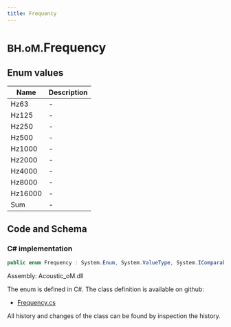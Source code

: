 ```yaml
---
title: Frequency
---
```


# <small>BH.oM.</small>**Frequency**



## Enum values

| Name            | Description                                                    |
|-----------------|----------------------------------------------------------------|
| Hz63 |  -  |
| Hz125 |  -  |
| Hz250 |  -  |
| Hz500 |  -  |
| Hz1000 |  -  |
| Hz2000 |  -  |
| Hz4000 |  -  |
| Hz8000 |  -  |
| Hz16000 |  -  |
| Sum |  -  |


## Code and Schema

### C# implementation

``` C# title="C#"
public enum Frequency : System.Enum, System.ValueType, System.IComparable, System.ISpanFormattable, System.IFormattable, System.IConvertible
```

Assembly: Acoustic_oM.dll

The enum is defined in C#. The class definition is available on github:

- [Frequency.cs](https://github.com/BHoM/BHoM/blob/develop/Acoustic_oM/Frequency.cs)

All history and changes of the class can be found by inspection the history.
